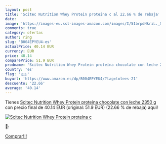 ```yaml
---
layout: post
title: 'Scitec Nutrition Whey Protein proteína c al 22.66 % de rebaja'
date: 
image: 'https://images-eu.ssl-images-amazon.com/images/I/51brpdNkriL._SL200_.jpg'
comments: true
category: ofertas
author: ring
slug: 'B004EPYEU4-es'
actualPrice: 40.14 EUR
currency: EUR
price: 40.14
comparePrice: 51.9 EUR
prodname: 'Scitec Nutrition Whey Protein proteína chocolate con leche 2350 g'
country: 'es'
flag: '🇪🇸'
buyurl: 'https://www.amazon.es/dp/B004EPYEU4/?tag=tolees-21'
descuento: '22.66'
average: '40.14'
---
```


Tienes [Scitec Nutrition Whey Protein proteína chocolate con leche 2350 g](https://www.amazon.es/dp/B004EPYEU4/?tag=tolees-21) con precio final de  40.14 EUR (original: 51.9 EUR) (22.66 %  de rebaja) aqui!

[![Scitec Nutrition Whey Protein proteína c](https://images-eu.ssl-images-amazon.com/images/I/51brpdNkriL._SL200_.jpg)](https://www.amazon.es/dp/B004EPYEU4/?tag=tolees-21)

🔎:


[Comprar!!!](https://www.amazon.es/dp/B004EPYEU4/?tag=tolees-21)
